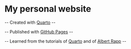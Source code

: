 # My personal website
-- Created with [Quarto](https://quarto.org) --

-- Published with [GitHub Pages](https://pages.github.com/) --

-- Learned from the tutorials of [Quarto](https://quarto.org) and of [Albert Rapp](https://albert-rapp.de/posts/13_quarto_blog_writing_guide/13_quarto_blog_writing_guide) --
